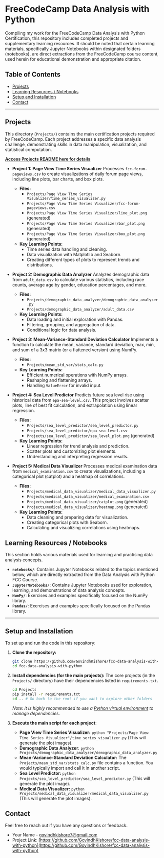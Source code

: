 # FreeCodeCamp Data Analysis with Python

Compiling my work for the FreeCodeCamp Data Analysis with Python Certification, this repository includes completed projects and supplementary learning resources. It should be noted that certain learning materials, specifically Jupyter Notebooks within designated folders (notebooks), are direct extractions from the FreeCodeCamp course content, used herein for educational demonstration and appropriate citation.

## Table of Contents

- [Projects](#projects)
- [Learning Resources / Notebooks](#learning-resources--notebooks)
- [Setup and Installation](#setup-and-installation)
- [Contact](#contact)

---

## Projects

This directory (`Projects/`) contains the main certification projects required by FreeCodeCamp. Each project addresses a specific data analysis challenge, demonstrating skills in data manipulation, visualization, and statistical computation.

**[Access Projects README here for details](Projects/README.md)**

* **Project 1: Page View Time Series Visualizer**
    Processes `fcc-forum-pageviews.csv` to create visualizations of daily forum page views, including line plots, bar charts, and box plots.
    * **Files:**
        * `Projects/Page View Time Series Visualizer/time_series_visualizer.py`
        * `Projects/Page View Time Series Visualizer/fcc-forum-pageviews.csv`
        * `Projects/Page View Time Series Visualizer/line_plot.png` (generated)
        * `Projects/Page View Time Series Visualizer/bar_plot.png` (generated)
        * `Projects/Page View Time Series Visualizer/box_plot.png` (generated)
    * **Key Learning Points:**
        * Time series data handling and cleaning.
        * Data visualization with Matplotlib and Seaborn.
        * Creating different types of plots to represent trends and distributions.

* **Project 2: Demographic Data Analyzer**
    Analyzes demographic data from `adult_data.csv` to calculate various statistics, including race counts, average age by gender, education percentages, and more.
    * **Files:**
        * `Projects/demographic_data_analyzer/demographic_data_analyzer.py`
        * `Projects/demographic_data_analyzer/adult_data.csv`
    * **Key Learning Points:**
        * Data loading and initial exploration with Pandas.
        * Filtering, grouping, and aggregation of data.
        * Conditional logic for data analysis.

* **Project 3: Mean-Variance-Standard Deviation Calculator**
    Implements a function to calculate the mean, variance, standard deviation, max, min, and sum of a 3x3 matrix (or a flattened version) using NumPy.
    * **Files:**
        * `Projects/mean_std_var/stats_calc.py`
    * **Key Learning Points:**
        * Efficient numerical operations with NumPy arrays.
        * Reshaping and flattening arrays.
        * Handling `ValueError` for invalid input.

* **Project 4: Sea Level Predictor**
    Predicts future sea level rise using historical data from `epa-sea-level.csv`. This project involves scatter plots, line of best fit calculation, and extrapolation using linear regression.
    * **Files:**
        * `Projects/sea_level_predictor/sea_level_predictor.py`
        * `Projects/sea_level_predictor/epa-sea-level.csv`
        * `Projects/sea_level_predictor/sea_level_plot.png` (generated)
    * **Key Learning Points:**
        * Linear regression for trend analysis and prediction.
        * Scatter plots and customizing plot elements.
        * Understanding and interpreting regression results.

* **Project 5: Medical Data Visualizer**
    Processes medical examination data from `medical_examination.csv` to create visualizations, including a categorical plot (catplot) and a heatmap of correlations.
    * **Files:**
        * `Projects/medical_data_visualizer/medical_data_visualizer.py`
        * `Projects/medical_data_visualizer/medical_examination.csv`
        * `Projects/medical_data_visualizer/catplot.png` (generated)
        * `Projects/medical_data_visualizer/heatmap.png` (generated)
    * **Key Learning Points:**
        * Data cleaning and preparing data for visualization.
        * Creating categorical plots with Seaborn.
        * Calculating and visualizing correlations using heatmaps.

## Learning Resources / Notebooks

This section holds various materials used for learning and practising data analysis concepts.

* **`notebooks/`**: Contains Jupyter Notebooks related to the topics mentioned below, which are directly extracted from the Data Analysis with Python FCC Course.
* **`JupyterNotebooks/`**: Contains Jupyter Notebooks used for exploration, learning, and demonstrations of data analysis concepts.
* **`NumPy/`**: Exercises and examples specifically focused on the NumPy library.
* **`Pandas/`**: Exercises and examples specifically focused on the Pandas library.

---

## Setup and Installation

To set up and run the code in this repository:

1.  **Clone the repository:**
    ```bash
    git clone https://github.com/GovindhKishore/fcc-data-analysis-with-python.git
    cd fcc-data-analysis-with-python
    ```

2.  **Install dependencies (for the main projects):**
    The core projects (in the `Projects/` directory) have their dependencies listed in `requirements.txt`.
    ```bash
    cd Projects
    pip install -r requirements.txt
    cd .. # Go back to the root if you want to explore other folders
    ```
    *Note: It is highly recommended to use a [Python virtual environment](https://docs.python.org/3/library/venv.html) to manage dependencies.*

3.  **Execute the main script for each project:**
    * **Page View Time Series Visualizer:** `python "Projects/Page View Time Series Visualizer"/time_series_visualizer.py` (This will generate the plot images).
    * **Demographic Data Analyzer:** `python Projects/demographic_data_analyzer/demographic_data_analyzer.py`
    * **Mean-Variance-Standard Deviation Calculator:** The `Projects/mean_std_var/stats_calc.py` file contains a function. You would typically import and call it in another script.
    * **Sea Level Predictor:** `python Projects/sea_level_predictor/sea_level_predictor.py` (This will generate the plot image).
    * **Medical Data Visualizer:** `python Projects/medical_data_visualizer/medical_data_visualizer.py` (This will generate the plot images).

## Contact

Feel free to reach out if you have any questions or feedback.

* Your Name - [govindhkishore7@gmail.com](mailto:govindhkishore7@gmail.com)
* Project Link: [https://github.com/GovindhKishore/fcc-data-analysis-with-python](https://github.com/GovindhKishore/fcc-data-analysis-with-python)